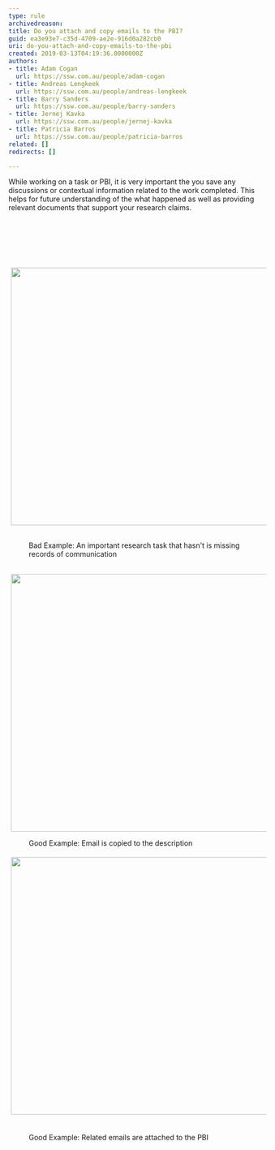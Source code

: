 ```yaml
---
type: rule
archivedreason: 
title: Do you attach and copy emails to the PBI?
guid: ea3e93e7-c35d-4709-ae2e-916d0a282cb0
uri: do-you-attach-and-copy-emails-to-the-pbi
created: 2019-03-13T04:19:36.0000000Z
authors:
- title: Adam Cogan
  url: https://ssw.com.au/people/adam-cogan
- title: Andreas Lengkeek
  url: https://ssw.com.au/people/andreas-lengkeek
- title: Barry Sanders
  url: https://ssw.com.au/people/barry-sanders
- title: Jernej Kavka
  url: https://ssw.com.au/people/jernej-kavka
- title: Patricia Barros
  url: https://ssw.com.au/people/patricia-barros
related: []
redirects: []

---
```



While working on a task or PBI, it is very important the you save any discussions or contextual information related to the work completed. This helps for future understanding of the what happened as well as providing relevant documents that support your research claims.<div><div><div><p class="ssw15-rteElement-P">​​​​​​<br></p></div></div></div>
<br><excerpt class='endintro'></excerpt><br>
<p>​<img src="/SiteAssets/do-you-attach-emails-to-the-pbi/no-email-attached.png" alt="" style="margin&#58;0px 5px;width&#58;508px;" />​</p><dd class="ssw15-rteElement-FigureBad">​​​Bad Exam​ple&#58; An important research task that hasn't is missing records of communication</dd><p><br><img src="/SiteAssets/do-you-attach-emails-to-the-pbi/email-in-the-description.png" alt="" style="margin&#58;0px 5px;width&#58;508px;" /></p><dd class="ssw15-rteElement-FigureGood">​Good Example&#58; Email is copied to the description<br></dd><p><img src="/SiteAssets/do-you-attach-emails-to-the-pbi/email-attached-to-the-pbi.png" alt="" style="margin&#58;5px;width&#58;508px;" />&#160;</p><dd class="ssw15-rteElement-FigureGood">​Good Example&#58; Related emails are attached to the PBI<br></dd>


